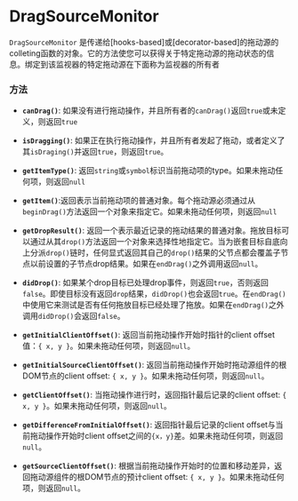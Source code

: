 # DragSourceMonitor

`DragSourceMonitor` 是传递给[hooks-based]或[decorator-based]的拖动源的colleting函数的对象。它的方法使您可以获得关于特定拖动源的拖动状态的信息。绑定到该监视器的特定拖动源在下面称为监视器的所有者

### 方法

- **`canDrag()`**: 如果没有进行拖动操作，并且所有者的`canDrag()`返回`true`或未定义，则返回`true`

- **`isDragging()`**: 如果正在执行拖动操作，并且所有者发起了拖动，或者定义了其`isDraging()`并返回`true`，则返回`true`。

- **`getItemType()`**: 返回`string`或`symbol`标识当前拖动项的type。如果未拖动任何项，则返回`null`

- **`getItem()`**:返回表示当前拖动项的普通对象。每个拖动源必须通过从`beginDrag()`方法返回一个对象来指定它。如果未拖动任何项，则返回`null`

- **`getDropResult()`**: 返回一个表示最近记录的拖动结果的普通对象。拖放目标可以通过从其`drop()`方法返回一个对象来选择性地指定它。当为嵌套目标自底向上分派`drop()`链时，任何显式返回其自己的`drop()`结果的父节点都会覆盖子节点以前设置的子节点drop结果。如果在`endDrag()`之外调用返回`null`。

- **`didDrop()`**: 如果某个drop目标已处理drop事件，则返回`true`，否则返回`false`。即使目标没有返回`drop`结果，`didDrop()`也会返回`true`。在`endDrag()`中使用它来测试是否有任何拖放目标已经处理了拖放。如果在`endDrag()`之外调用`didDrop()`会返回`false`。

- **`getInitialClientOffset()`**: 返回当前拖动操作开始时指针的client offset值：`{ x, y }`。如果未拖动任何项，则返回`null`。

- **`getInitialSourceClientOffset()`**: 返回当前拖动操作开始时拖动源组件的根DOM节点的client offset: `{ x, y }`。如果未拖动任何项，则返回`null`。

- **`getClientOffset()`**: 当拖动操作进行时，返回指针最后记录的client offset: `{ x, y }`。如果未拖动任何项，则返回`null`。

- **`getDifferenceFromInitialOffset()`**: 返回指针最后记录的client offset与当前拖动操作开始时client offset之间的`{x，y}`差。如果未拖动任何项，则返回`null`。

- **`getSourceClientOffset()`**: 根据当前拖动操作开始时的位置和移动差异，返回拖动源组件的根DOM节点的预计client offset: `{ x, y }`。如果未拖动任何项，则返回`null`。
